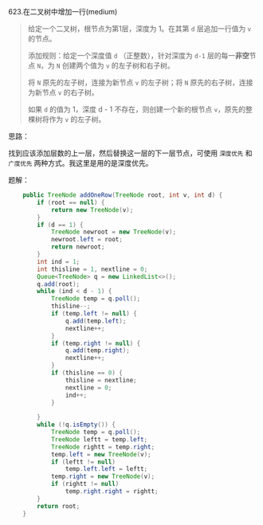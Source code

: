 623.在二叉树中增加一行(medium)

> 给定一个二叉树，根节点为第1层，深度为 1。在其第 `d` 层追加一行值为 `v` 的节点。
>
> 添加规则：给定一个深度值 `d` （正整数），针对深度为 `d-1` 层的每一**非空**节点 `N`，为 `N` 创建两个值为 `v` 的左子树和右子树。
>
> 将 `N` 原先的左子树，连接为新节点 `v` 的左子树；将 `N` 原先的右子树，连接为新节点 `v` 的右子树。
>
> 如果 `d` 的值为 1，深度 d - 1 不存在，则创建一个新的根节点 `v`，原先的整棵树将作为 `v` 的左子树。



思路：

找到应该添加层数的上一层，然后替换这一层的下一层节点，可使用 `深度优先` 和 `广度优先` 两种方式。我这里是用的是深度优先。



题解：

```java
    public TreeNode addOneRow(TreeNode root, int v, int d) {
        if (root == null) {
            return new TreeNode(v);
        }
        if (d == 1) {
            TreeNode newroot = new TreeNode(v);
            newroot.left = root;
            return newroot;
        }
        int ind = 1;
        int thisline = 1, nextline = 0;
        Queue<TreeNode> q = new LinkedList<>();
        q.add(root);
        while (ind < d - 1) {
            TreeNode temp = q.poll();
            thisline--;
            if (temp.left != null) {
                q.add(temp.left);
                nextline++;
            }
            if (temp.right != null) {
                q.add(temp.right);
                nextline++;
            }
            if (thisline == 0) {
                thisline = nextline;
                nextline = 0;
                ind++;
            }
            
        }
        while (!q.isEmpty()) {
            TreeNode temp = q.poll();
            TreeNode leftt = temp.left;
            TreeNode rightt = temp.right;
            temp.left = new TreeNode(v);
            if (leftt != null)
                temp.left.left = leftt;
            temp.right = new TreeNode(v);
            if (rightt != null)
                temp.right.right = rightt;
        }
        return root;
    }
```

